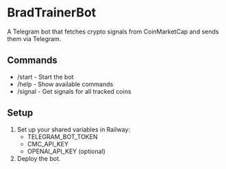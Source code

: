 # BradTrainerBot

A Telegram bot that fetches crypto signals from CoinMarketCap and sends them via Telegram. 

## Commands
- /start - Start the bot
- /help - Show available commands
- /signal - Get signals for all tracked coins

## Setup
1. Set up your shared variables in Railway:
   - TELEGRAM_BOT_TOKEN
   - CMC_API_KEY
   - OPENAI_API_KEY (optional)
2. Deploy the bot.
